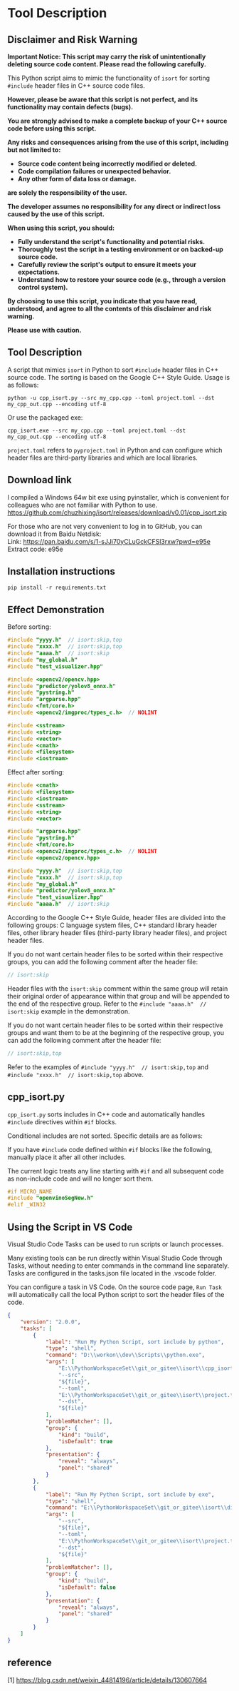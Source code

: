 
# Tool Description

## Disclaimer and Risk Warning

**Important Notice: This script may carry the risk of unintentionally deleting source code content. Please read the following carefully.**

This Python script aims to mimic the functionality of `isort` for sorting `#include` header files in C++ source code files.   
  
**However, please be aware that this script is not perfect, and its functionality may contain defects (bugs).**

**You are strongly advised to make a complete backup of your C++ source code before using this script.**

**Any risks and consequences arising from the use of this script, including but not limited to:**

* **Source code content being incorrectly modified or deleted.**
* **Code compilation failures or unexpected behavior.**
* **Any other form of data loss or damage.**

**are solely the responsibility of the user.**

**The developer assumes no responsibility for any direct or indirect loss caused by the use of this script.**

**When using this script, you should:**

* **Fully understand the script's functionality and potential risks.**
* **Thoroughly test the script in a testing environment or on backed-up source code.**
* **Carefully review the script's output to ensure it meets your expectations.**
* **Understand how to restore your source code (e.g., through a version control system).**

**By choosing to use this script, you indicate that you have read, understood, and agree to all the contents of this disclaimer and risk warning.**

**Please use with caution.**

## Tool Description

A script that mimics `isort` in Python to sort `#include` header files in C++ source code. The sorting is based on the Google C++ Style Guide. Usage is as follows:

```shell
python -u cpp_isort.py --src my_cpp.cpp --toml project.toml --dst my_cpp_out.cpp --encoding utf-8
```

Or use the packaged exe:
```shell
cpp_isort.exe --src my_cpp.cpp --toml project.toml --dst my_cpp_out.cpp --encoding utf-8
```

`project.toml` refers to `pyproject.toml` in Python and can configure which header files are third-party libraries and which are local libraries.

## Download link
I compiled a Windows 64w bit exe using pyinstaller, which is convenient for colleagues who are not familiar with Python to use.  
https://github.com/chuzhixing/isort/releases/download/v0.01/cpp_isort.zip   

For those who are not very convenient to log in to GitHub, you can download it from Baidu Netdisk:  
Link: https://pan.baidu.com/s/1-sJJi70yCLuGckCFSl3rxw?pwd=e95e Extract code: e95e  

## Installation instructions
```shell
pip install -r requirements.txt
```

## Effect Demonstration

Before sorting:

```C++
#include "yyyy.h"  // isort:skip,top
#include "xxxx.h"  // isort:skip,top
#include "aaaa.h"  // isort:skip
#include "my_global.h"
#include "test_visualizer.hpp"

#include <opencv2/opencv.hpp>
#include "predictor/yolov8_onnx.h"
#include "pystring.h"
#include "argparse.hpp"
#include <fmt/core.h>
#include <opencv2/imgproc/types_c.h>  // NOLINT

#include <sstream>
#include <string>
#include <vector>
#include <cmath>
#include <filesystem>
#include <iostream>
```

Effect after sorting:

```c++
#include <cmath>
#include <filesystem>
#include <iostream>
#include <sstream>
#include <string>
#include <vector>

#include "argparse.hpp"
#include "pystring.h"
#include <fmt/core.h>
#include <opencv2/imgproc/types_c.h>  // NOLINT
#include <opencv2/opencv.hpp>

#include "yyyy.h"  // isort:skip,top
#include "xxxx.h"  // isort:skip,top
#include "my_global.h"
#include "predictor/yolov8_onnx.h"
#include "test_visualizer.hpp"
#include "aaaa.h"  // isort:skip
```

According to the Google C++ Style Guide, header files are divided into the following groups: C language system files, C++ standard library header files, other library header files (third-party library header files), and project header files.

If you do not want certain header files to be sorted within their respective groups, you can add the following comment after the header file:

```c++
// isort:skip
```
Header files with the `isort:skip` comment within the same group will retain their original order of appearance within that group and will be appended to the end of the respective group. Refer to the `#include "aaaa.h"  // isort:skip` example in the demonstration.

If you do not want certain header files to be sorted within their respective groups and want them to be at the beginning of the respective group, you can add the following comment after the header file:
```c++
// isort:skip,top
```

Refer to the examples of `#include "yyyy.h"  // isort:skip,top` and `#include "xxxx.h"  // isort:skip,top` above.

## cpp_isort.py

`cpp_isort.py` sorts includes in C++ code and automatically handles `#include` directives within `#if` blocks.

Conditional includes are not sorted. Specific details are as follows:

If you have `#include` code defined within `#if` blocks like the following, manually place it after all other includes.

The current logic treats any line starting with `#if` and all subsequent code as non-include code and will no longer sort them.

```C++
#if MICRO_NAME
#include "openvinoSegNew.h"
#elif _WIN32
```

## Using the Script in VS Code
Visual Studio Code Tasks can be used to run scripts or launch processes.  

Many existing tools can be run directly within Visual Studio Code through Tasks, without needing to enter commands in the command line separately. Tasks are configured in the tasks.json file located in the .vscode folder.  

You can configure a task in VS Code. On the source code page, `Run Task` will automatically call the local Python script to sort the header files of the code.

```json
{
    "version": "2.0.0",
    "tasks": [
        {
            "label": "Run My Python Script, sort include by python",
            "type": "shell",
            "command": "D:\\workon\\dev\\Scripts\\python.exe",
            "args": [
                "E:\\PythonWorkspaceSet\\git_or_gitee\\isort\\cpp_isort.py",
                "--src",
                "${file}",
                "--toml",
                "E:\\PythonWorkspaceSet\\git_or_gitee\\isort\\project.toml",
                "--dst",
                "${file}"
            ],
            "problemMatcher": [],
            "group": {
                "kind": "build",
                "isDefault": true
            },
            "presentation": {
                "reveal": "always",
                "panel": "shared"
            }
        },
        {
            "label": "Run My Python Script, sort include by exe",
            "type": "shell",
            "command": "E:\\PythonWorkspaceSet\\git_or_gitee\\isort\\dist\\cpp_isort\\cpp_isort.exe",
            "args": [
                "--src",
                "${file}",
                "--toml",
                "E:\\PythonWorkspaceSet\\git_or_gitee\\isort\\project.toml",
                "--dst",
                "${file}"
            ],
            "problemMatcher": [],
            "group": {
                "kind": "build",
                "isDefault": false
            },
            "presentation": {
                "reveal": "always",
                "panel": "shared"
            }
        }
    ]
}
```
## reference
[1] https://blog.csdn.net/weixin_44814196/article/details/130607664  
